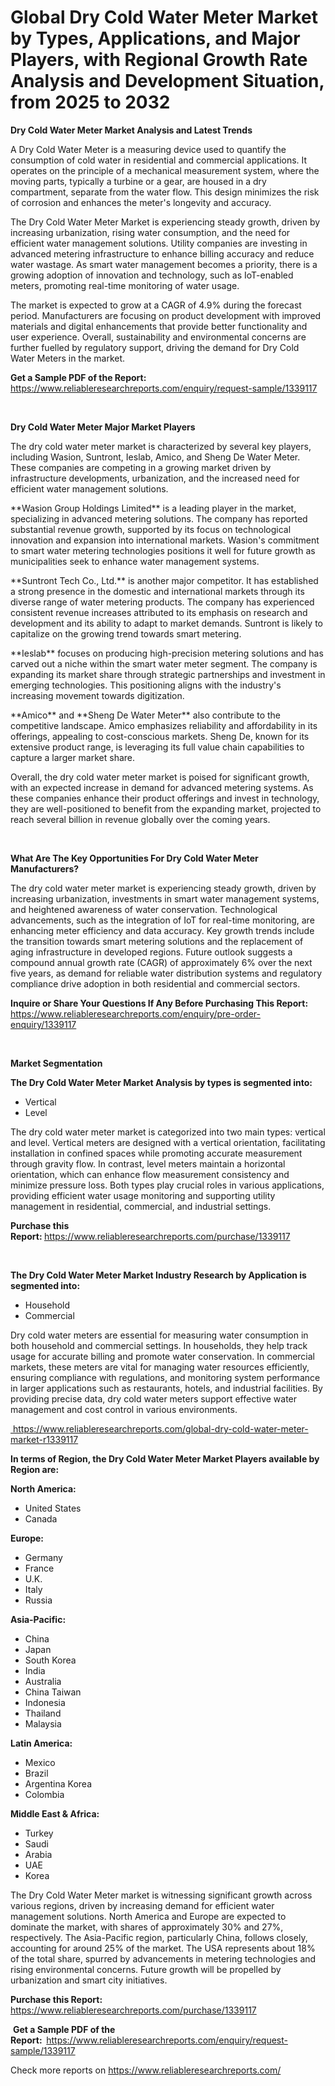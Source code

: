 <p><h1>Global Dry Cold Water Meter Market by Types, Applications, and Major Players, with Regional Growth Rate Analysis and Development Situation, from 2025 to 2032</h1></p><p><strong>Dry Cold Water Meter Market Analysis and Latest Trends</strong></p>
<p><p>A Dry Cold Water Meter is a measuring device used to quantify the consumption of cold water in residential and commercial applications. It operates on the principle of a mechanical measurement system, where the moving parts, typically a turbine or a gear, are housed in a dry compartment, separate from the water flow. This design minimizes the risk of corrosion and enhances the meter's longevity and accuracy.</p><p>The Dry Cold Water Meter Market is experiencing steady growth, driven by increasing urbanization, rising water consumption, and the need for efficient water management solutions. Utility companies are investing in advanced metering infrastructure to enhance billing accuracy and reduce water wastage. As smart water management becomes a priority, there is a growing adoption of innovation and technology, such as IoT-enabled meters, promoting real-time monitoring of water usage.</p><p>The market is expected to grow at a CAGR of 4.9% during the forecast period. Manufacturers are focusing on product development with improved materials and digital enhancements that provide better functionality and user experience. Overall, sustainability and environmental concerns are further fuelled by regulatory support, driving the demand for Dry Cold Water Meters in the market.</p></p>
<p><strong>Get a Sample PDF of the Report:&nbsp;</strong> <a href="https://www.reliableresearchreports.com/enquiry/request-sample/1339117?utm_campaign=2395&utm_medium=2&utm_source=Github&utm_content=ia&utm_term=27032025&utm_id=dry-cold-water-meter">https://www.reliableresearchreports.com/enquiry/request-sample/1339117</a></p>
<p>&nbsp;</p>
<p><strong>Dry Cold Water Meter Major Market Players</strong></p>
<p><p>The dry cold water meter market is characterized by several key players, including Wasion, Suntront, Ieslab, Amico, and Sheng De Water Meter. These companies are competing in a growing market driven by infrastructure developments, urbanization, and the increased need for efficient water management solutions.</p><p>**Wasion Group Holdings Limited** is a leading player in the market, specializing in advanced metering solutions. The company has reported substantial revenue growth, supported by its focus on technological innovation and expansion into international markets. Wasion's commitment to smart water metering technologies positions it well for future growth as municipalities seek to enhance water management systems.</p><p>**Suntront Tech Co., Ltd.** is another major competitor. It has established a strong presence in the domestic and international markets through its diverse range of water metering products. The company has experienced consistent revenue increases attributed to its emphasis on research and development and its ability to adapt to market demands. Suntront is likely to capitalize on the growing trend towards smart metering.</p><p>**Ieslab** focuses on producing high-precision metering solutions and has carved out a niche within the smart water meter segment. The company is expanding its market share through strategic partnerships and investment in emerging technologies. This positioning aligns with the industry's increasing movement towards digitization.</p><p>**Amico** and **Sheng De Water Meter** also contribute to the competitive landscape. Amico emphasizes reliability and affordability in its offerings, appealing to cost-conscious markets. Sheng De, known for its extensive product range, is leveraging its full value chain capabilities to capture a larger market share.</p><p>Overall, the dry cold water meter market is poised for significant growth, with an expected increase in demand for advanced metering systems. As these companies enhance their product offerings and invest in technology, they are well-positioned to benefit from the expanding market, projected to reach several billion in revenue globally over the coming years.</p></p>
<p>&nbsp;</p>
<p><strong>What Are The Key Opportunities For Dry Cold Water Meter Manufacturers?</strong></p>
<p><p>The dry cold water meter market is experiencing steady growth, driven by increasing urbanization, investments in smart water management systems, and heightened awareness of water conservation. Technological advancements, such as the integration of IoT for real-time monitoring, are enhancing meter efficiency and data accuracy. Key growth trends include the transition towards smart metering solutions and the replacement of aging infrastructure in developed regions. Future outlook suggests a compound annual growth rate (CAGR) of approximately 6% over the next five years, as demand for reliable water distribution systems and regulatory compliance drive adoption in both residential and commercial sectors.</p></p>
<p><strong>Inquire or Share Your Questions If Any Before Purchasing This Report:</strong> <a href="https://www.reliableresearchreports.com/enquiry/pre-order-enquiry/1339117?utm_campaign=2395&utm_medium=2&utm_source=Github&utm_content=ia&utm_term=27032025&utm_id=dry-cold-water-meter">https://www.reliableresearchreports.com/enquiry/pre-order-enquiry/1339117</a></p>
<p>&nbsp;</p>
<p><strong>Market Segmentation</strong></p>
<p><strong>The Dry Cold Water Meter Market Analysis by types is segmented into:</strong></p>
<p><ul><li>Vertical</li><li>Level</li></ul></p>
<p><p>The dry cold water meter market is categorized into two main types: vertical and level. Vertical meters are designed with a vertical orientation, facilitating installation in confined spaces while promoting accurate measurement through gravity flow. In contrast, level meters maintain a horizontal orientation, which can enhance flow measurement consistency and minimize pressure loss. Both types play crucial roles in various applications, providing efficient water usage monitoring and supporting utility management in residential, commercial, and industrial settings.</p></p>
<p><strong>Purchase this Report:&nbsp;</strong><a href="https://www.reliableresearchreports.com/purchase/1339117?utm_campaign=2395&utm_medium=2&utm_source=Github&utm_content=ia&utm_term=27032025&utm_id=dry-cold-water-meter">https://www.reliableresearchreports.com/purchase/1339117</a></p>
<p>&nbsp;</p>
<p><strong>The Dry Cold Water Meter Market Industry Research by Application is segmented into:</strong></p>
<p><ul><li>Household</li><li>Commercial</li></ul></p>
<p><p>Dry cold water meters are essential for measuring water consumption in both household and commercial settings. In households, they help track usage for accurate billing and promote water conservation. In commercial markets, these meters are vital for managing water resources efficiently, ensuring compliance with regulations, and monitoring system performance in larger applications such as restaurants, hotels, and industrial facilities. By providing precise data, dry cold water meters support effective water management and cost control in various environments.</p></p>
<p><a href="https://www.reliableresearchreports.com/global-dry-cold-water-meter-market-r1339117?utm_campaign=2395&utm_medium=2&utm_source=Github&utm_content=ia&utm_term=27032025&utm_id=dry-cold-water-meter">&nbsp;https://www.reliableresearchreports.com/global-dry-cold-water-meter-market-r1339117</a></p>
<p><strong>In terms of Region, the Dry Cold Water Meter Market Players available by Region are:</strong></p>
<p>
    <p> <strong> North America: </strong>
        <ul>
            <li>United States</li>
            <li>Canada</li>
        </ul>
        </p> 
    <p> <strong> Europe: </strong>
        <ul>
            <li>Germany</li>
            <li>France</li>
            <li>U.K.</li>
            <li>Italy</li>
            <li>Russia</li>
        </ul>
        </p> 
    <p> <strong> Asia-Pacific: </strong>
        <ul>
            <li>China</li>
            <li>Japan</li>
            <li>South Korea</li>
            <li>India</li>
            <li>Australia</li>
            <li>China Taiwan</li>
            <li>Indonesia</li>
            <li>Thailand</li>
            <li>Malaysia</li>
        </ul>
        </p> 
    <p> <strong> Latin America: </strong>
        <ul>
            <li>Mexico</li>
            <li>Brazil</li>
            <li>Argentina Korea</li>
            <li>Colombia</li>
        </ul>
        </p> 
    <p> <strong> Middle East & Africa: </strong>
        <ul>
            <li>Turkey</li>
            <li>Saudi</li>
            <li>Arabia</li>
            <li>UAE</li>
            <li>Korea</li>
        </ul>
    </p>
    </p>
<p><p>The Dry Cold Water Meter market is witnessing significant growth across various regions, driven by increasing demand for efficient water management solutions. North America and Europe are expected to dominate the market, with shares of approximately 30% and 27%, respectively. The Asia-Pacific region, particularly China, follows closely, accounting for around 25% of the market. The USA represents about 18% of the total share, spurred by advancements in metering technologies and rising environmental concerns. Future growth will be propelled by urbanization and smart city initiatives.</p></p>
<p><strong>Purchase this Report: </strong><a href="https://www.reliableresearchreports.com/purchase/1339117?utm_campaign=2395&utm_medium=2&utm_source=Github&utm_content=ia&utm_term=27032025&utm_id=dry-cold-water-meter">https://www.reliableresearchreports.com/purchase/1339117</a></p>
<p>&nbsp;<strong>Get a Sample PDF of the Report:&nbsp;&nbsp;</strong><a href="https://www.reliableresearchreports.com/enquiry/request-sample/1339117?utm_campaign=2395&utm_medium=2&utm_source=Github&utm_content=ia&utm_term=27032025&utm_id=dry-cold-water-meter">https://www.reliableresearchreports.com/enquiry/request-sample/1339117</a></p>
<p><strong></strong></p>
<p>Check more reports on <a href="https://www.reliableresearchreports.com/?utm_campaign=2395&utm_medium=2&utm_source=Github&utm_content=ia&utm_term=27032025&utm_id=dry-cold-water-meter">https://www.reliableresearchreports.com/</a></p>